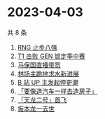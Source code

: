 # 2023-04-03

共 8 条

<!-- BEGIN ZHIHUSEARCH -->
<!-- 最后更新时间 Mon Apr 03 2023 02:13:04 GMT+0800 (China Standard Time) -->
1. [RNG 止步八强](https://www.zhihu.com/search?q=RNG%20止步八强)
1. [T1 击败 GEN 锁定季中赛](https://www.zhihu.com/search?q=T1%20击败%20GEN%20锁定季中赛)
1. [马保国直播带货](https://www.zhihu.com/search?q=马保国直播带货)
1. [林场主跪地求水新进展](https://www.zhihu.com/search?q=林场主跪地求水新进展)
1. [B 站 UP 主发起停更潮 ](https://www.zhihu.com/search?q=B%20站%20UP%20主发起停更潮%20)
1. [「要像造汽车一样去造房子」](https://www.zhihu.com/search?q=「要像造汽车一样去造房子」)
1. [「天龙二号」首飞](https://www.zhihu.com/search?q=「天龙二号」首飞)
1. [坂本龙一去世](https://www.zhihu.com/search?q=坂本龙一去世)
<!-- END ZHIHUSEARCH -->
